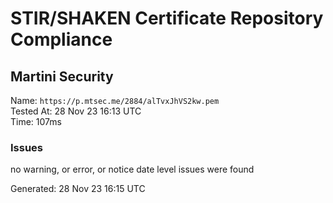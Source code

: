 # STIR/SHAKEN Certificate Repository Compliance

## Martini Security

Name: `https://p.mtsec.me/2884/alTvxJhVS2kw.pem`\
Tested At: 28 Nov 23 16:13 UTC\
Time: 107ms

### Issues

no warning, or error, or notice date level issues were found

Generated: 28 Nov 23 16:15 UTC